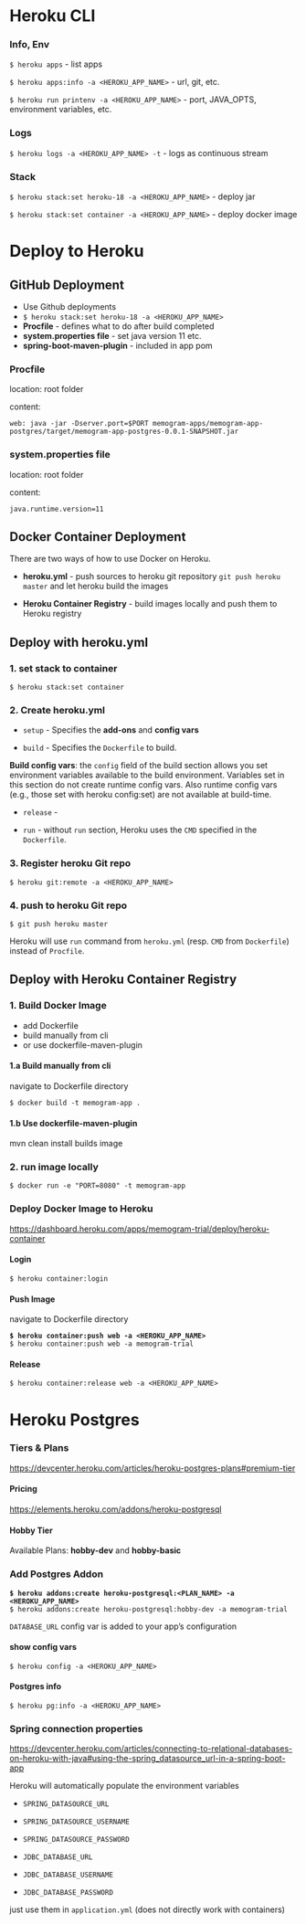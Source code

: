 # Heroku CLI

### Info, Env
`$ heroku apps` - list apps

`$ heroku apps:info -a <HEROKU_APP_NAME>` - url, git, etc.

`$ heroku run printenv -a <HEROKU_APP_NAME>` - port, JAVA_OPTS, environment variables, etc.

### Logs
`$ heroku logs -a <HEROKU_APP_NAME> -t` - logs as continuous stream

### Stack
`$ heroku stack:set heroku-18 -a <HEROKU_APP_NAME>` - deploy jar

`$ heroku stack:set container -a <HEROKU_APP_NAME>` - deploy docker image


# Deploy to Heroku

## GitHub Deployment
- Use Github deployments
- `$ heroku stack:set heroku-18 -a <HEROKU_APP_NAME>`
- **Procfile** - defines what to do after build completed
- **system.properties file** - set java version 11 etc.
- **spring-boot-maven-plugin** - included in app pom

### Procfile
location: root folder

content:
```text
web: java -jar -Dserver.port=$PORT memogram-apps/memogram-app-postgres/target/memogram-app-postgres-0.0.1-SNAPSHOT.jar
```

### system.properties file
location: root folder

content:
```text
java.runtime.version=11
```

## Docker Container Deployment
There are two ways of how to use Docker on Heroku. 

- **heroku.yml** - push sources to heroku git repository 
`git push heroku master` and let heroku build the images

- **Heroku Container Registry** - build images locally and push them
to Heroku registry


## Deploy with heroku.yml

### 1. set stack to container
`$ heroku stack:set container`

### 2. Create heroku.yml
- `setup` - Specifies the **add-ons** and **config vars**

- `build` - Specifies the `Dockerfile` to build. 

**Build config vars**: the `config` field of the build section allows 
you set environment variables available to the build environment. 
Variables set in this section do not create runtime config vars. 
Also runtime config vars (e.g., those set with heroku config:set) are 
not available at build-time.

- `release` - 

- `run` - without `run` section, Heroku uses the `CMD` specified in 
the `Dockerfile`.

### 3. Register heroku Git repo
`$ heroku git:remote -a <HEROKU_APP_NAME>`

### 4. push to heroku Git repo
`$ git push heroku master`

Heroku will use `run` command from `heroku.yml` (resp. 
`CMD` from `Dockerfile`) instead of `Procfile`.



## Deploy with Heroku Container Registry

### 1. Build Docker Image
- add Dockerfile
- build manually from cli
- or use dockerfile-maven-plugin

#### 1.a Build manually from cli
navigate to Dockerfile directory

`$ docker build -t memogram-app .` 

#### 1.b Use dockerfile-maven-plugin
mvn clean install builds image

### 2. run image locally 
`$ docker run -e "PORT=8080" -t memogram-app`

### Deploy Docker Image to Heroku
https://dashboard.heroku.com/apps/memogram-trial/deploy/heroku-container

#### Login
`$ heroku container:login`

#### Push Image
navigate to Dockerfile directory

**`$ heroku container:push web -a <HEROKU_APP_NAME>`**  
`$ heroku container:push web -a memogram-trial`

#### Release
`$ heroku container:release web -a <HEROKU_APP_NAME>`




# Heroku Postgres

### Tiers & Plans
https://devcenter.heroku.com/articles/heroku-postgres-plans#premium-tier

#### Pricing
https://elements.heroku.com/addons/heroku-postgresql

#### Hobby Tier
Available Plans: **hobby-dev** and **hobby-basic**

### Add Postgres Addon
**`$ heroku addons:create heroku-postgresql:<PLAN_NAME> -a <HEROKU_APP_NAME>`**  
`$ heroku addons:create heroku-postgresql:hobby-dev -a memogram-trial`

`DATABASE_URL` config var is added to your app’s configuration

#### show config vars
`$ heroku config -a <HEROKU_APP_NAME>`

#### Postgres info
`$ heroku pg:info -a <HEROKU_APP_NAME>`

### Spring connection properties
https://devcenter.heroku.com/articles/connecting-to-relational-databases-on-heroku-with-java#using-the-spring_datasource_url-in-a-spring-boot-app

Heroku will automatically populate the environment variables 
- `SPRING_DATASOURCE_URL`
- `SPRING_DATASOURCE_USERNAME`
- `SPRING_DATASOURCE_PASSWORD`

- `JDBC_DATABASE_URL`
- `JDBC_DATABASE_USERNAME`
- `JDBC_DATABASE_PASSWORD`

just use them in `application.yml` (does not directly work with containers)

